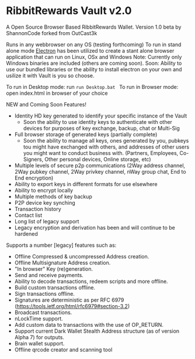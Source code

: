 RibbitRewards Vault v2.0
=======

A Open Source Browser Based RibbitRewards Wallet. Version 1.0 beta by ShannonCode forked from OutCast3k

 Runs in any webbrowser on any OS (testing forthcoming)
 To run in stand alone mode [Electron](http://electron.atom.io/) has been utilized to create a stant alone browser application that can run on Linux, OSx and Windows 
 Note: Currently only Windows binaries are included (others are coming soon).
 Soon: Ability to use our bundled libraries or the ability to install electron on your own and usilize it with Vault is you so choose.
 
 To run in Desktop mode: run ```run Desktop.bat ``` 
 To run in Browser mode: open index.html in browser of your choice
 
 NEW and Coming Soon Features!
 
 - Identity HD key generated to identify your specific instance of the Vault
   - Soon the ability to use identity keys to authenticate with other devices for purposes of key exchange, backup, chat or Multi-Sig
 - Full browser storage of generated keys (partially complete)
   - Soon the ability to manage all keys, ones generated by you, pubkeys tou might have exchanged with others, and addresses of other users you might want to conduct business with. (Partners, Employees, Co-Signers, Other personal devices, Online storage, etc)
 - Multiple levels of secure p2p communications (2Way address channel, 2Way pubkey channel, 2Way privkey channel, nWay group chat, End to End encryption)
 - Ability to export keys in different formats for use elsewhere
 - Ability to encrypt locally
 - Multiple methods of key backup
 - P2P device key synching
 - Transaction history
 - Contact list
 - Long list of legacy support
 - Legacy encryption and derivation has been and will continue to be hardened

 Supports a number [legacy] features such as: 

- Offline Compressed & uncompressed Address creation.
- Offline Multisignature Address creation.
- "In browser" Key (re)generation. 
- Send and receive payments.
- Ability to decode transactions, redeem scripts and more offline.
- Build custom transactions offline.
- Sign transactions offline.
- Signatures are deterministic as per RFC 6979 (https://tools.ietf.org/html/rfc6979#section-3.2)
- Broadcast transactions.
- nLockTime support.
- Add custom data to transactions with the use of OP_RETURN.
- Support current Dark Wallet Stealth Address structure (as of version Alpha 7) for outputs.
- Brain wallet support.
- Offline qrcode creator and scanning tool
